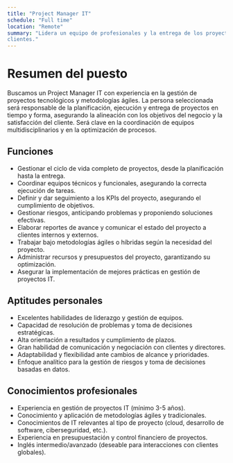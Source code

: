 ```yaml
---
title: "Project Manager IT"
schedule: "Full time"
location: "Remote"
summary: "Lidera un equipo de profesionales y la entrega de los proyectos a los
clientes."
---
```


# Resumen del puesto

Buscamos un Project Manager IT con experiencia en la gestión de proyectos
tecnológicos y metodologías ágiles. La persona seleccionada será responsable de
la planificación, ejecución y entrega de proyectos en tiempo y forma, asegurando
la alineación con los objetivos del negocio y la satisfacción del cliente. Será
clave en la coordinación de equipos multidisciplinarios y en la optimización de
procesos.

## Funciones

* Gestionar el ciclo de vida completo de proyectos, desde la planificación hasta
  la entrega.
* Coordinar equipos técnicos y funcionales, asegurando la correcta ejecución de
  tareas.
* Definir y dar seguimiento a los KPIs del proyecto, asegurando el cumplimiento
  de objetivos.
* Gestionar riesgos, anticipando problemas y proponiendo soluciones efectivas.
* Elaborar reportes de avance y comunicar el estado del proyecto a clientes
  internos y externos.
* Trabajar bajo metodologías ágiles  o híbridas según la necesidad del proyecto.
* Administrar recursos y presupuestos del proyecto, garantizando su
  optimización.
* Asegurar la implementación de mejores prácticas en gestión de proyectos IT.

## Aptitudes personales

* Excelentes habilidades de liderazgo y gestión de equipos.
* Capacidad de resolución de problemas y toma de decisiones estratégicas.
* Alta orientación a resultados y cumplimiento de plazos.
* Gran habilidad de comunicación y negociación con clientes y directores.
* Adaptabilidad y flexibilidad ante cambios de alcance y prioridades.
* Enfoque analítico para la gestión de riesgos y toma de decisiones basadas en
  datos.

## Conocimientos profesionales

* Experiencia en gestión de proyectos IT (mínimo 3-5 años).
* Conocimiento y aplicación de metodologías ágiles  y tradicionales.
* Conocimientos de IT relevantes al tipo de proyecto (cloud, desarrollo de
  software, ciberseguridad, etc.).
* Experiencia en presupuestación y control financiero de proyectos.
* Inglés intermedio/avanzado (deseable para interacciones con clientes globales).
